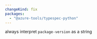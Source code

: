 ```yaml
---
changeKind: fix
packages:
  - "@azure-tools/typespec-python"
---
```


always interpret `package-version` as a string